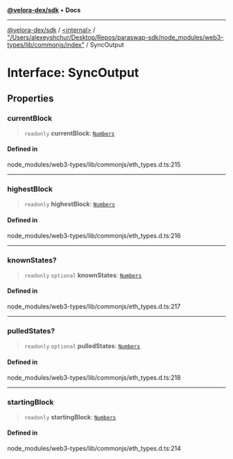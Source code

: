 [**@velora-dex/sdk**](../../../../README.md) • **Docs**

***

[@velora-dex/sdk](../../../../globals.md) / [\<internal\>](../../../README.md) / ["/Users/alexeyshchur/Desktop/Repos/paraswap-sdk/node\_modules/web3-types/lib/commonjs/index"](../README.md) / SyncOutput

# Interface: SyncOutput

## Properties

### currentBlock

> `readonly` **currentBlock**: [`Numbers`](../../../type-aliases/Numbers.md)

#### Defined in

node\_modules/web3-types/lib/commonjs/eth\_types.d.ts:215

***

### highestBlock

> `readonly` **highestBlock**: [`Numbers`](../../../type-aliases/Numbers.md)

#### Defined in

node\_modules/web3-types/lib/commonjs/eth\_types.d.ts:216

***

### knownStates?

> `readonly` `optional` **knownStates**: [`Numbers`](../../../type-aliases/Numbers.md)

#### Defined in

node\_modules/web3-types/lib/commonjs/eth\_types.d.ts:217

***

### pulledStates?

> `readonly` `optional` **pulledStates**: [`Numbers`](../../../type-aliases/Numbers.md)

#### Defined in

node\_modules/web3-types/lib/commonjs/eth\_types.d.ts:218

***

### startingBlock

> `readonly` **startingBlock**: [`Numbers`](../../../type-aliases/Numbers.md)

#### Defined in

node\_modules/web3-types/lib/commonjs/eth\_types.d.ts:214
